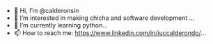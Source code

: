 - 👋 Hi, I’m @calderonsin
- 👀 I’m interested in  making chicha and software development ...
- 🌱 I’m currently learning python...
- 📫 How to reach me: https://www.linkedin.com/in/juccalderondo/...

<!---
calderonsin/calderonsin is a ✨ special ✨ repository because its `README.md` (this file) appears on your GitHub profile.
You can click the Preview link to take a look at your changes.
--->
